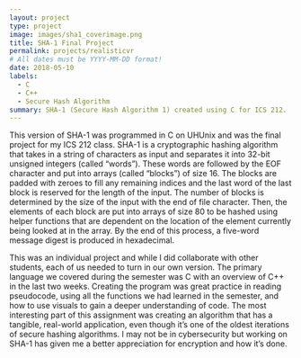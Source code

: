 ```yaml
---
layout: project
type: project
image: images/sha1_coverimage.png
title: SHA-1 Final Project
permalink: projects/realisticvr
# All dates must be YYYY-MM-DD format!
date: 2018-05-10
labels:
  - C
  - C++
  - Secure Hash Algorithm
summary: SHA-1 (Secure Hash Algorithm 1) created using C for ICS 212.
---
```


This version of SHA-1 was programmed in C on UHUnix and was the final project for my ICS 212 class. SHA-1 is a cryptographic hashing algorithm that takes in a string of characters as input and separates it into 32-bit unsigned integers (called “words”). These words are followed by the EOF character and put into arrays (called “blocks”) of size 16. The blocks are padded with zeroes to fill any remaining indices and the last word of the last block is reserved for the length of the input. The number of blocks is determined by the size of the input with the end of file character. Then, the elements of each block are put into arrays of size 80 to be hashed using helper functions that are dependent on the location of the element currently being looked at in the array. By the end of this process, a five-word message digest is produced in hexadecimal. 

This was an individual project and while I did collaborate with other students, each of us needed to turn in our own version. The primary language we covered during the semester was C with an overview of C++ in the last two weeks. Creating the program was great practice in reading pseudocode, using all the functions we had learned in the semester, and how to use visuals to gain a deeper understanding of code. The most interesting part of this assignment was creating an algorithm that has a tangible, real-world application, even though it’s one of the oldest iterations of secure hashing algorithms. I may not be in cybersecurity but working on SHA-1 has given me a better appreciation for encryption and how it’s done. 

